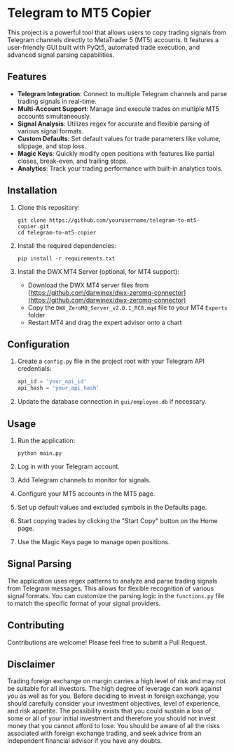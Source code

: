 # Telegram to MT5 Copier

This project is a powerful tool that allows users to copy trading signals from Telegram channels directly to MetaTrader 5 (MT5) accounts. It features a user-friendly GUI built with PyQt5, automated trade execution, and advanced signal parsing capabilities.

## Features

- **Telegram Integration**: Connect to multiple Telegram channels and parse trading signals in real-time.
- **Multi-Account Support**: Manage and execute trades on multiple MT5 accounts simultaneously.
- **Signal Analysis**: Utilizes regex for accurate and flexible parsing of various signal formats.
- **Custom Defaults**: Set default values for trade parameters like volume, slippage, and stop loss.
- **Magic Keys**: Quickly modify open positions with features like partial closes, break-even, and trailing stops.
- **Analytics**: Track your trading performance with built-in analytics tools.

## Installation

1. Clone this repository:
   ```
   git clone https://github.com/yourusername/telegram-to-mt5-copier.git
   cd telegram-to-mt5-copier
   ```

2. Install the required dependencies:
   ```
   pip install -r requirements.txt
   ```

3. Install the DWX MT4 Server (optional, for MT4 support):
   - Download the DWX MT4 server files from [https://github.com/darwinex/dwx-zeromq-connector](https://github.com/darwinex/dwx-zeromq-connector)
   - Copy the `DWX_ZeroMQ_Server_v2.0.1_RC8.mq4` file to your MT4 `Experts` folder
   - Restart MT4 and drag the expert advisor onto a chart

## Configuration

1. Create a `config.py` file in the project root with your Telegram API credentials:
   ```python
   api_id = 'your_api_id'
   api_hash = 'your_api_hash'
   ```

2. Update the database connection in `gui/employee.db` if necessary.

## Usage

1. Run the application:
   ```
   python main.py
   ```

2. Log in with your Telegram account.

3. Add Telegram channels to monitor for signals.

4. Configure your MT5 accounts in the MT5 page.

5. Set up default values and excluded symbols in the Defaults page.

6. Start copying trades by clicking the "Start Copy" button on the Home page.

7. Use the Magic Keys page to manage open positions.

## Signal Parsing

The application uses regex patterns to analyze and parse trading signals from Telegram messages. This allows for flexible recognition of various signal formats. You can customize the parsing logic in the `functions.py` file to match the specific format of your signal providers.

## Contributing

Contributions are welcome! Please feel free to submit a Pull Request.



## Disclaimer

Trading foreign exchange on margin carries a high level of risk and may not be suitable for all investors. The high degree of leverage can work against you as well as for you. Before deciding to invest in foreign exchange, you should carefully consider your investment objectives, level of experience, and risk appetite. The possibility exists that you could sustain a loss of some or all of your initial investment and therefore you should not invest money that you cannot afford to lose. You should be aware of all the risks associated with foreign exchange trading, and seek advice from an independent financial advisor if you have any doubts.

